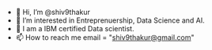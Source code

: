 - 👋 Hi, I’m @shiv9thakur
- 👀 I’m interested in Entreprenuership, Data Science and AI.
- 🌱 I am a IBM certified Data scientist.
- 📫 How to reach me email = "shiv9thakur@gmail.com"


